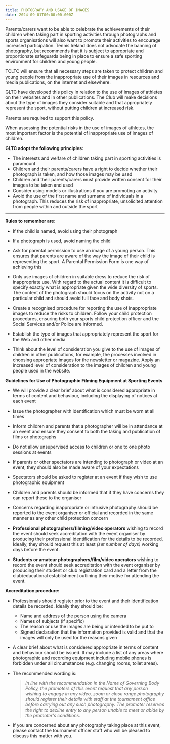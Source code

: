 ```yaml
---
title: PHOTOGRAPY AND USAGE OF IMAGES
date: 2024-09-01T00:00:00.000Z
---
```

Parents/carers want to be able to celebrate the achievements of their children when taking part in sporting activities through photographs and sports organisations will also want to promote their activities to encourage increased participation. Tennis Ireland does not advocate the banning of photography, but recommends that it is subject to appropriate and proportionate safeguards being in place to ensure a safe sporting environment for children and young people.

TCLTC will ensure that all necessary steps are taken to protect children and young people from the inappropriate use of their images in resources and media publications, on the internet and elsewhere.

GLTC have developed this policy in relation to the use of images of athletes on their websites and in other publications. The Club will make decisions about the type of images they consider suitable and that appropriately represent the sport, without putting children at increased risk.

Parents are required to support this policy.

When assessing the potential risks in the use of images of athletes, the most important factor is the potential of inappropriate use of images of children.

**GLTC adopt the following principles:**
- The interests and welfare of children taking part in sporting activities is paramount  
- Children and their parents/carers have a right to decide whether their photograph is taken, and how those images may be used  
- Children and their parents/carers must provide written consent for their images to be taken and used  
- Consider using models or illustrations if you are promoting an activity  
- Avoid the use of the first name and surname of individuals in a photograph. This reduces the risk of inappropriate, unsolicited attention from people within and outside the sport  

---

**Rules to remember are**:

- If the child is named, avoid using their photograph  
- If a photograph is used, avoid naming the child  
- Ask for parental permission to use an image of a young person. This ensures that parents are aware of the way the image of their child is representing the sport. A Parental Permission Form is one way of achieving this  
- Only use images of children in suitable dress to reduce the risk of inappropriate use. With regard to the actual content it is difficult to specify exactly what is appropriate given the wide diversity of sports. The content of the photograph should focus on the activity not on a particular child and should avoid full face and body shots.  
- Create a recognised procedure for reporting the use of inappropriate images to reduce the risks to children. Follow your child protection procedures, ensuring both your sports child protection officer and the Social Services and/or Police are informed.  


- Establish the type of images that appropriately represent the sport for the Web and other media  
- Think about the level of consideration you give to the use of images of children in other publications, for example, the processes involved in choosing appropriate images for the newsletter or magazine. Apply an increased level of consideration to the images of children and young people used in the website.  


**Guidelines for Use of Photographic Filming Equipment at Sporting Events**

- We will provide a clear brief about what is considered appropriate in terms of content and behaviour, including the displaying of notices at each event  
- Issue the photographer with identification which must be worn at all times  
- Inform children and parents that a photographer will be in attendance at an event and ensure they consent to both the taking and publication of films or photographs  
- Do not allow unsupervised access to children or one to one photo sessions at events  
- If parents or other spectators are intending to photograph or video at an event, they should also be made aware of your expectations  
- Spectators should be asked to register at an event if they wish to use photographic equipment  
- Children and parents should be informed that if they have concerns they can report these to the organiser  
- Concerns regarding inappropriate or intrusive photography should be reported to the event organiser or official and recorded in the same manner as any other child protection concern  

- **Professional photographers/filming/video operators** wishing to record the event should seek accreditation with the event organiser by producing their professional identification for the details to be recorded. Ideally, they should request this at least *(set number of days)* working days before the event.  
- **Students or amateur photographers/film/video operators** wishing to record the event should seek accreditation with the event organiser by producing their student or club registration card and a letter from the club/educational establishment outlining their motive for attending the event.  

**Accreditation procedure:**
- Professionals should register prior to the event and their identification details be recorded. Ideally they should be:
  - Name and address of the person using the camera  
  - Names of subjects (if specific)  
  - The reason or use the images are being or intended to be put to  
  - Signed declaration that the information provided is valid and that the images will only be used for the reasons given  

- A clear brief about what is considered appropriate in terms of content and behaviour should be issued. It may include a list of any areas where photographic and recording equipment including mobile phones is forbidden under all circumstances (e.g. changing rooms, toilet areas).  

- The recommended wording is:  
  > *In line with the recommendation in the Name of Governing Body Policy, the promoters of this event request that any person wishing to engage in any video, zoom or close range photography should register their details with staff at the tournament office before carrying out any such photography. The promoter reserves the right to decline entry to any person unable to meet or abide by the promoter's conditions.*
- If you are concerned about any photography taking place at this event, please contact the tournament officer staff who will be pleased to discuss this matter with you.  
